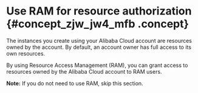 # Use RAM for resource authorization {#concept_zjw_jw4_mfb .concept}

The instances you create using your Alibaba Cloud account are resources owned by the account. By default, an account owner has full access to its own resources.

By using Resource Access Management \(RAM\), you can grant access to resources owned by the Alibaba Cloud account to RAM users.

**Note:** If you do not need to use RAM, skip this section.

